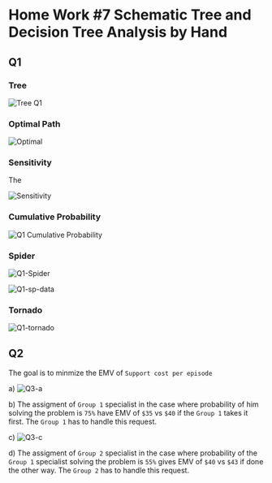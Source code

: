 # Home Work #7 Schematic Tree and Decision Tree Analysis by Hand

## Q1

### Tree

![Tree Q1](HW7-Q1.png)

### Optimal Path

![Optimal](HW7-Q1-1.png)

### Sensitivity

The

![Sensitivity](HW7-Q1-Fund-A-Return.png)

### Cumulative Probability

![Q1 Cumulative Probability](HW7-Q1-cumul-prob.png)

### Spider

![Q1-Spider](HW7-Q1-spider.png)

![Q1-sp-data](HW7-Q1-spider-data.png)

### Tornado

![Q1-tornado](HW7-Q1-tornado.png)



## Q2

The goal is to minmize the EMV of `Support cost per episode`

  a) ![Q3-a](HW7-Q3-a.png)
  
  b) The assigment of `Group 1` specialist in the case where probability of him solving the problem is `75%` have EMV of `$35` vs `$40` if the `Group 1` takes it first. The `Group 1` has to handle this request.

  c) ![Q3-c](HW7-Q3-c.png)
  
  d) The assigment of `Group 2` specialist in the case where probability of the `Group 1` specialist solving the problem is `55%` gives EMV of `$40` vs `$43` if done the other way.  The `Group 2` has to handle this request.


